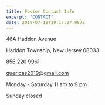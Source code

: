 ```yaml
---
title: Footer Contact Info
excerpt: "CONTACT"
date: 2019-07-19T19:17:27.987Z
---
```


46A Haddon Avenue  
  
Haddon Township, New Jersey 08033 

856 220 9961
  
quericas2019@gmail.com
  
Monday - Saturday 11 am to 9 pm  
  
Sunday closed
